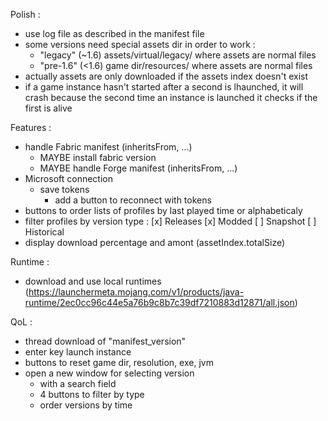 Polish :

- use log file as described in the manifest file
- some versions need special assets dir in order to work :
	- "legacy" (~1.6) assets/virtual/legacy/ where assets are normal files
	- "pre-1.6" (<1.6) game dir/resources/ where assets are normal files
- actually assets are only downloaded if the assets index doesn't exist
- if a game instance hasn't started after a second is lhaunched, it will crash because the second time an instance is launched it checks if the first is alive

Features :

- handle Fabric manifest (inheritsFrom, ...)
	- MAYBE install fabric version
	- MAYBE handle Forge manifest (inheritsFrom, ...)
- Microsoft connection
	- save tokens
		- add a button to reconnect with tokens
- buttons to order lists of profiles by last played time or alphabeticaly
- filter profiles by version type : [x] Releases [x] Modded [ ] Snapshot [ ] Historical
- display download percentage and amont (assetIndex.totalSize)

Runtime :

- download and use local runtimes (https://launchermeta.mojang.com/v1/products/java-runtime/2ec0cc96c44e5a76b9c8b7c39df7210883d12871/all.json)

QoL :

- thread download of "manifest_version"
- enter key launch instance
- buttons to reset game dir, resolution, exe, jvm
- open a new window for selecting version
	- with a search field
	- 4 buttons to filter by type
	- order versions by time


